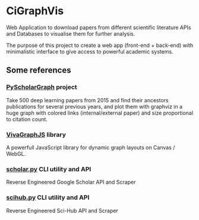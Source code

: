 # CiGraphVis
Web Application to download papers from different scientific literature APIs and Databases to visualise them for further analysis.

The purpose of this project to create a web app (front-end + back-end) with minimalistic interface to give access to powerful academic systems.

## Some references


### [PyScholarGraph](https://github.com/dnlcrl/PyScholarGraph) project

Take 500 deep learning papers from 2015 and find their ancestors publications for several previous years, and plot
them with graphviz in a huge graph with colored links (internal/external paper) and size proportional to citation count.


### [VivaGraphJS](https://github.com/anvaka/VivaGraphJS) library

A powerfull JavaScript library for dynamic graph layouts on Canvas / WebGL.

### [scholar.py](https://github.com/ckreibich/scholar.py) CLI utility and API

Reverse Engineered Google Scholar API and Scraper

### [scihub.py](https://github.com/zaytoun/scihub.py) CLI utility and API

Reverse Engineered Sci-Hub API and Scraper
